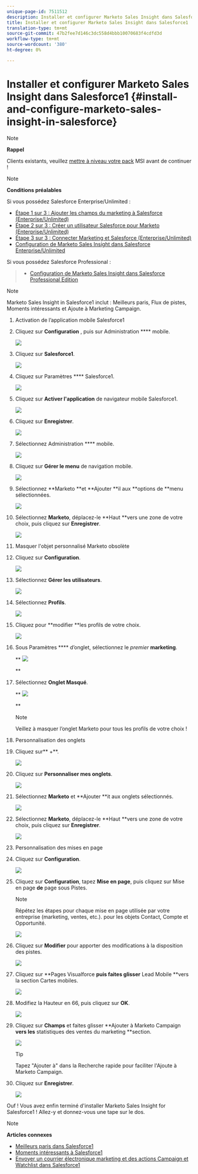 ```yaml
---
unique-page-id: 7511512
description: Installer et configurer Marketo Sales Insight dans Salesforce1 - Marketo Docs - Documentation sur les produits
title: Installer et configurer Marketo Sales Insight dans Salesforce1
translation-type: tm+mt
source-git-commit: 47b2fee7d146c3dc558d4bbb10070683f4cdfd3d
workflow-type: tm+mt
source-wordcount: '380'
ht-degree: 0%

---
```



# Installer et configurer Marketo Sales Insight dans Salesforce1 {#install-and-configure-marketo-sales-insight-in-salesforce}

>[!NOTE]
>
>**Rappel**
>
>Clients existants, veuillez [mettre à niveau votre pack](http://docs.marketo.com/x/_gU6Ag) MSI avant de continuer !

>[!NOTE]
>
>**Conditions préalables**
>
>Si vous possédez Salesforce Enterprise/Unlimited :
>
>* [Étape 1 sur 3 : Ajouter les champs du marketing à Salesforce (Enterprise/Unlimited)](../../../../product-docs/crm-sync/salesforce-sync/setup/enterprise-unlimited-edition/step-1-of-3-add-marketo-fields-to-salesforce-enterprise-unlimited.md)
>* [Étape 2 sur 3 : Créer un utilisateur Salesforce pour Marketo (Enterprise/Unlimited)](../../../../product-docs/crm-sync/salesforce-sync/setup/enterprise-unlimited-edition/step-2-of-3-create-a-salesforce-user-for-marketo-enterprise-unlimited.md)
>* [Étape 3 sur 3 : Connecter Marketing et Salesforce (Enterprise/Unlimited)](../../../../product-docs/crm-sync/salesforce-sync/setup/enterprise-unlimited-edition/step-3-of-3-connect-marketo-and-salesforce-enterprise-unlimited.md)
>* [Configuration de Marketo Sales Insight dans Salesforce Enterprise/Unlimited](../../../../product-docs/marketo-sales-insight/msi-for-salesforce/configuration/configure-marketo-sales-insight-in-salesforce-enterprise-unlimited.md)

>
>
Si vous possédez Salesforce Professional :
>
>* [Configuration de Marketo Sales Insight dans Salesforce Professional Edition](../../../../product-docs/marketo-sales-insight/msi-for-salesforce/configuration/configure-marketo-sales-insight-in-salesforce-professional-edition.md)

>



>[!NOTE]
>
>Marketo Sales Insight in Salesforce1 inclut : Meilleurs paris, Flux de pistes, Moments intéressants et Ajoute à Marketing Campaign.

1. Activation de l’application mobile Salesforce1
1. Cliquez sur **Configuration** , puis sur Administration **** mobile.

   ![](assets/image2015-4-21-15-3a29-3a22.png)

1. Cliquez sur **Salesforce1**.

   ![](assets/image2015-4-21-15-3a30-3a51.png)

1. Cliquez sur Paramètres **** Salesforce1.

   ![](assets/image2015-4-21-15-3a32-3a21.png)

1. Cliquez sur **Activer l&#39;application** de navigateur mobile Salesforce1.

   ![](assets/image2015-4-21-15-3a34-3a27.png)

1. Cliquez sur **Enregistrer**.

   ![](assets/image2015-4-21-15-3a42-3a48.png)

1. Sélectionnez Administration **** mobile.

   ![](assets/image2015-4-22-11-3a10-3a14.png)

1. Cliquez sur **Gérer le menu** de navigation mobile.

   ![](assets/image2015-4-22-11-3a13-3a10.png)

1. Sélectionnez **Marketo **et **Ajouter **il aux **options de **menu sélectionnées.

   ![](assets/image2015-4-22-14-3a55-3a37.png)

1. Sélectionnez **Marketo**, déplacez-le **Haut **vers une zone de votre choix, puis cliquez sur **Enregistrer**.

   ![](assets/image2015-4-22-17-3a20-3a56.png)

1. Masquer l&#39;objet personnalisé Marketo obsolète
1. Cliquez sur **Configuration**.

   ![](assets/image2015-4-22-15-3a13-3a48.png)

1. Sélectionnez **Gérer les utilisateurs**.

   ![](assets/image2015-5-5-11-3a13-3a45.png)

1. Sélectionnez **Profils**.

   ![](assets/image2015-5-5-11-3a15-3a21.png)

1. Cliquez pour **modifier **les profils de votre choix.

   ![](assets/image2015-5-5-13-3a51-3a36.png)

1. Sous Paramètres **** d’onglet, sélectionnez le *premier* **marketing**.

   ** ![](assets/image2015-5-5-13-3a55-3a36.png)

   **

1. Sélectionnez **Onglet Masqué**.

   ** ![](assets/image2015-5-5-14-3a2-3a29.png)

   **

   >[!NOTE]
   >
   >Veillez à masquer l’onglet Marketo pour tous les profils de votre choix !

1. Personnalisation des onglets
1. Cliquez sur** +**.

   ![](assets/image2015-4-22-17-3a14-3a49.png)

1. Cliquez sur **Personnaliser mes onglets**.

   ![](assets/image2015-4-22-17-3a16-3a22.png)

1. Sélectionnez **Marketo** et **Ajouter **it aux onglets sélectionnés.

   ![](assets/image2015-4-22-17-3a17-3a15.png)

1. Sélectionnez **Marketo**, déplacez-le **Haut **vers une zone de votre choix, puis cliquez sur **Enregistrer**.

   ![](assets/image2015-4-22-18-3a29-3a47.png)

1. Personnalisation des mises en page
1. Cliquez sur **Configuration**.

   ![](assets/image2015-4-22-17-3a26-3a56.png)

1. Cliquez sur **Configuration**, tapez **Mise en page**, puis cliquez sur Mise en page **de** page sous Pistes.

   >[!NOTE]
   >
   >Répétez les étapes pour chaque mise en page utilisée par votre entreprise (marketing, ventes, etc.). pour les objets Contact, Compte et Opportunité.

   ![](assets/image2015-4-22-17-3a34-3a33.png)

1. Cliquez sur **Modifier** pour apporter des modifications à la disposition des pistes.

   ![](assets/image2015-4-22-17-3a44-3a0.png)

1. Cliquez sur **Pages Visualforce **puis faites glisser** Lead Mobile **vers la section Cartes mobiles.

   ![](assets/image2015-4-22-17-3a49-3a37.png)

1. Modifiez la Hauteur en 66, puis cliquez sur **OK**.

   ![](assets/image2015-4-22-17-3a52-3a15.png)

1. Cliquez sur **Champs** et faites glisser **Ajouter à Marketo Campaign **vers les** statistiques des ventes du marketing **section.

   ![](assets/configure-step-6.png)

   >[!TIP]
   >
   >Tapez &quot;Ajouter à&quot; dans la Recherche rapide pour faciliter l&#39;Ajoute à Marketo Campaign.

1. Cliquez sur **Enregistrer**.

   ![](assets/image2015-4-22-18-3a1-3a56.png)

Ouf ! Vous avez enfin terminé d&#39;installer Marketo Sales Insight for Salesforce1 ! Allez-y et donnez-vous une tape sur le dos.

>[!NOTE]
>
>**Articles connexes**
>
>* [Meilleurs paris dans Salesforce1](best-bets-in-salesforce1.md)
>* [Moments intéressants à Salesforce1](interesting-moments-in-salesforce1.md)
>* [Envoyer un courrier électronique marketing et des actions Campaign et Watchlist dans Salesforce1](send-marketo-email-and-campaign-and-watchlist-actions-in-salesforce1.md)

>



